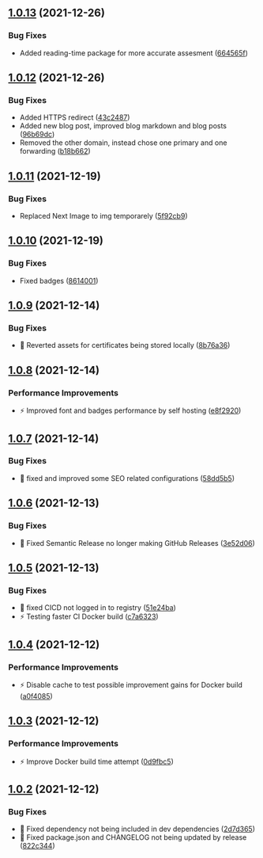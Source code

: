 ## [1.0.13](https://github.com/alinalihassan/portfolio/compare/v1.0.12...v1.0.13) (2021-12-26)


### Bug Fixes

* Added reading-time package for more accurate assesment ([664565f](https://github.com/alinalihassan/portfolio/commit/664565f065da901faede1fd5236e236d4d1a1656))

## [1.0.12](https://github.com/alinalihassan/portfolio/compare/v1.0.11...v1.0.12) (2021-12-26)


### Bug Fixes

* Added HTTPS redirect ([43c2487](https://github.com/alinalihassan/portfolio/commit/43c2487a7ed5256f970ccbafd91a08ff9314a61e))
* Added new blog post, improved blog markdown and blog posts ([96b69dc](https://github.com/alinalihassan/portfolio/commit/96b69dcc5521c5ac766956fcde76256d2f425e55))
* Removed the other domain, instead chose one primary and one forwarding ([b18b662](https://github.com/alinalihassan/portfolio/commit/b18b662d301c5341313f6364902975944afe8a27))

## [1.0.11](https://github.com/alinalihassan/portfolio/compare/v1.0.10...v1.0.11) (2021-12-19)


### Bug Fixes

* Replaced Next Image to img temporarely ([5f92cb9](https://github.com/alinalihassan/portfolio/commit/5f92cb9f50d66892659b44a95f2bacac8aa906b7))

## [1.0.10](https://github.com/alinalihassan/portfolio/compare/v1.0.9...v1.0.10) (2021-12-19)


### Bug Fixes

* Fixed badges ([8614001](https://github.com/alinalihassan/portfolio/commit/86140013569c5a07a48fa41cc3db248a2c3e96d5))

## [1.0.9](https://github.com/alinalihassan/portfolio/compare/v1.0.8...v1.0.9) (2021-12-14)


### Bug Fixes

* :bug: Reverted assets for certificates being stored locally ([8b76a36](https://github.com/alinalihassan/portfolio/commit/8b76a36548ec836425d9cced75fcdde4bfc387f1))

## [1.0.8](https://github.com/alinalihassan/portfolio/compare/v1.0.7...v1.0.8) (2021-12-14)


### Performance Improvements

* :zap: Improved font and badges performance by self hosting ([e8f2920](https://github.com/alinalihassan/portfolio/commit/e8f2920dbf23e53f2bd5516e746da135b5e0d9dc))

## [1.0.7](https://github.com/alinalihassan/portfolio/compare/v1.0.6...v1.0.7) (2021-12-14)


### Bug Fixes

* :wrench: fixed and improved some SEO related configurations ([58dd5b5](https://github.com/alinalihassan/portfolio/commit/58dd5b5171d4d52efdb039d686c466077fd852e2))

## [1.0.6](https://github.com/alinalihassan/portfolio/compare/v1.0.5...v1.0.6) (2021-12-13)


### Bug Fixes

* :bug: Fixed Semantic Release no longer making GitHub Releases ([3e52d06](https://github.com/alinalihassan/portfolio/commit/3e52d0669678e7063bcad543fb5958bd63469492))

## [1.0.5](https://github.com/alinalihassan/portfolio/compare/v1.0.4...v1.0.5) (2021-12-13)


### Bug Fixes

* :bug: fixed CICD not logged in to registry ([51e24ba](https://github.com/alinalihassan/portfolio/commit/51e24ba0ca37b95e188ad09e5bf6b8a0445473e5))
* :zap: Testing faster CI Docker build ([c7a6323](https://github.com/alinalihassan/portfolio/commit/c7a6323ef08142f293ee6a76fd2053a791d9313d))

## [1.0.4](https://github.com/alinalihassan/portfolio/compare/v1.0.3...v1.0.4) (2021-12-12)


### Performance Improvements

* :zap: Disable cache to test possible improvement gains for Docker build ([a0f4085](https://github.com/alinalihassan/portfolio/commit/a0f40851a6901721567a2303cafbab393f79a2f8))

## [1.0.3](https://github.com/alinalihassan/portfolio/compare/v1.0.2...v1.0.3) (2021-12-12)


### Performance Improvements

* :zap: Improve Docker build time attempt ([0d9fbc5](https://github.com/alinalihassan/portfolio/commit/0d9fbc5898d99d7f087bf8f47d940d03ae4a7cc4))

## [1.0.2](https://github.com/alinalihassan/portfolio/compare/v1.0.1...v1.0.2) (2021-12-12)


### Bug Fixes

* :bug: Fixed dependency not being included in dev dependencies ([2d7d365](https://github.com/alinalihassan/portfolio/commit/2d7d36585bbd35636b6bb80b332f74d7dc2ac526))
* :bug: Fixed package.json and CHANGELOG not being updated by release ([822c344](https://github.com/alinalihassan/portfolio/commit/822c3443130a9e4fd31fef8431645784fee24717))
